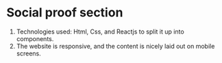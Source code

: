 # Social proof section

1. Technologies used: Html, Css, and Reactjs to split it up into components.
2. The website is responsive, and the content is nicely laid out on mobile screens.
